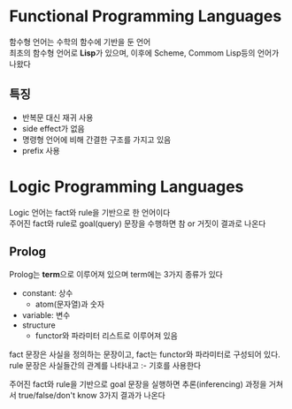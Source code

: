 # Functional Programming Languages

함수형 언어는 수학의 함수에 기반을 둔 언어  
최초의 함수형 언어로 **Lisp**가 있으며, 이후에 Scheme, Commom Lisp등의 언어가 나왔다

## 특징

- 반복문 대신 재귀 사용
- side effect가 없음
- 명령형 언어에 비해 간결한 구조를 가지고 있음
- prefix 사용

# Logic Programming Languages

Logic 언어는 fact와 rule을 기반으로 한 언어이다  
주어진 fact와 rule로 goal(query) 문장을 수행하면 참 or 거짓이 결과로 나온다  

## Prolog

Prolog는 **term**으로 이루어져 있으며 term에는 3가지 종류가 있다

- constant: 상수
  - atom(문자열)과 숫자
- variable: 변수
- structure
  - functor와 파라미터 리스트로 이루어져 있음

fact 문장은 사실을 정의하는 문장이고, fact는 functor와 파라미터로 구성되어 있다.  
 rule 문장은 사실들간의 관계를 나타내고 :- 기호를 사용한다

주어진 fact와 rule을 기반으로 goal 문장을 실행하면 추론(inferencing) 과정을 거쳐서 true/false/don't know 3가지 결과가 나온다